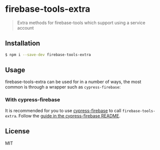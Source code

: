 # firebase-tools-extra

> Extra methods for firebase-tools which support using a service account

## Installation

```sh
$ npm i --save-dev firebase-tools-extra
```

## Usage

firebase-tools-extra can be used for in a number of ways, the most common is through a wrapper such as `cypress-firebase`:

### With cypress-firebase

It is recommended for you to use [cypress-firebase](https://github.com/prescottprue/cypress-firebase) to call `firebase-tools-extra`. Follow the [guide in the cypress-firebase README](](https://github.com/prescottprue/cypress-firebase)).


## License

MIT
